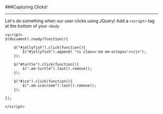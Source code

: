 ###Capturing Clicks!

---

Let's do something when our user clicks using JQuery! Add a `<script>` tag at the bottom of your `<body`

```
<script>
$(document).ready(function(){
    
    $("#jellyfish").click(function(){
        $("#jellyfish").append( "<i class='em em-octopus'></i>");
    });

    $("#turtle").click(function(){
        $(".em-turtle").last().remove();
    });

    $("#ice").click(function(){
        $(".em-icecream").last().remove();    
    });
    
});

</script>
```
